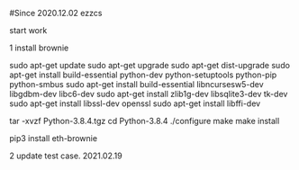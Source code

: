 #Since 2020.12.02 ezzcs

start work

1 install  brownie

sudo apt-get update
sudo apt-get upgrade
sudo apt-get dist-upgrade
sudo apt-get install build-essential python-dev python-setuptools python-pip python-smbus
sudo apt-get install build-essential libncursesw5-dev libgdbm-dev libc6-dev
sudo apt-get install zlib1g-dev libsqlite3-dev tk-dev
sudo apt-get install libssl-dev openssl
sudo apt-get install libffi-dev

tar -xvzf Python-3.8.4.tgz
cd Python-3.8.4
./configure
make
make install

pip3 install eth-brownie

2 update test case.
2021.02.19
